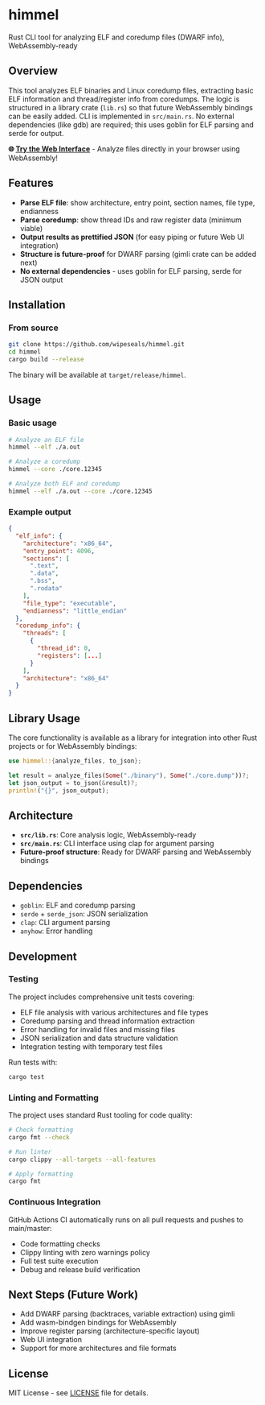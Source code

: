 # himmel

Rust CLI tool for analyzing ELF and coredump files (DWARF info), WebAssembly-ready

## Overview

This tool analyzes ELF binaries and Linux coredump files, extracting basic ELF information and thread/register info from coredumps. The logic is structured in a library crate (`lib.rs`) so that future WebAssembly bindings can be easily added. CLI is implemented in `src/main.rs`. No external dependencies (like gdb) are required; this uses goblin for ELF parsing and serde for output.

**🌐 [Try the Web Interface](https://wipeseals.github.io/himmel/)** - Analyze files directly in your browser using WebAssembly!

## Features

- **Parse ELF file**: show architecture, entry point, section names, file type, endianness
- **Parse coredump**: show thread IDs and raw register data (minimum viable)
- **Output results as prettified JSON** (for easy piping or future Web UI integration)
- **Structure is future-proof** for DWARF parsing (gimli crate can be added next)
- **No external dependencies** - uses goblin for ELF parsing, serde for JSON output

## Installation

### From source

```bash
git clone https://github.com/wipeseals/himmel.git
cd himmel
cargo build --release
```

The binary will be available at `target/release/himmel`.

## Usage

### Basic usage

```bash
# Analyze an ELF file
himmel --elf ./a.out

# Analyze a coredump
himmel --core ./core.12345

# Analyze both ELF and coredump
himmel --elf ./a.out --core ./core.12345
```

### Example output

```json
{
  "elf_info": {
    "architecture": "x86_64",
    "entry_point": 4096,
    "sections": [
      ".text",
      ".data",
      ".bss",
      ".rodata"
    ],
    "file_type": "executable",
    "endianness": "little_endian"
  },
  "coredump_info": {
    "threads": [
      {
        "thread_id": 0,
        "registers": [...]
      }
    ],
    "architecture": "x86_64"
  }
}
```

## Library Usage

The core functionality is available as a library for integration into other Rust projects or for WebAssembly bindings:

```rust
use himmel::{analyze_files, to_json};

let result = analyze_files(Some("./binary"), Some("./core.dump"))?;
let json_output = to_json(&result)?;
println!("{}", json_output);
```

## Architecture

- **`src/lib.rs`**: Core analysis logic, WebAssembly-ready
- **`src/main.rs`**: CLI interface using clap for argument parsing
- **Future-proof structure**: Ready for DWARF parsing and WebAssembly bindings

## Dependencies

- `goblin`: ELF and coredump parsing
- `serde` + `serde_json`: JSON serialization
- `clap`: CLI argument parsing  
- `anyhow`: Error handling

## Development

### Testing

The project includes comprehensive unit tests covering:
- ELF file analysis with various architectures and file types
- Coredump parsing and thread information extraction
- Error handling for invalid files and missing files
- JSON serialization and data structure validation
- Integration testing with temporary test files

Run tests with:
```bash
cargo test
```

### Linting and Formatting

The project uses standard Rust tooling for code quality:
```bash
# Check formatting
cargo fmt --check

# Run linter
cargo clippy --all-targets --all-features

# Apply formatting
cargo fmt
```

### Continuous Integration

GitHub Actions CI automatically runs on all pull requests and pushes to main/master:
- Code formatting checks
- Clippy linting with zero warnings policy
- Full test suite execution
- Debug and release build verification

## Next Steps (Future Work)

- Add DWARF parsing (backtraces, variable extraction) using gimli
- Add wasm-bindgen bindings for WebAssembly
- Improve register parsing (architecture-specific layout)
- Web UI integration
- Support for more architectures and file formats

## License

MIT License - see [LICENSE](LICENSE) file for details.
